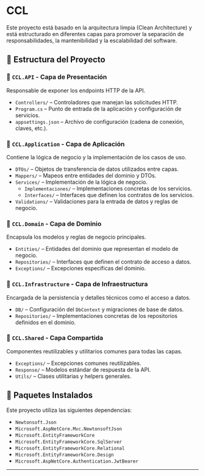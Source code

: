 # CCL 

Este proyecto está basado en la arquitectura limpia (Clean Architecture) y está estructurado en diferentes capas para promover la separación de responsabilidades, la mantenibilidad y la escalabilidad del software.

## 🧱 Estructura del Proyecto

### 📂 `CCL.API` - Capa de Presentación

Responsable de exponer los endpoints HTTP de la API.

- `Controllers/` – Controladores que manejan las solicitudes HTTP.
- `Program.cs` – Punto de entrada de la aplicación y configuración de servicios.
- `appsettings.json` – Archivo de configuración (cadena de conexión, claves, etc.).

### 📂 `CCL.Application` - Capa de Aplicación

Contiene la lógica de negocio y la implementación de los casos de uso.

- `DTOs/` – Objetos de transferencia de datos utilizados entre capas.
- `Mappers/` – Mapeos entre entidades del dominio y DTOs.
- `Services/` – Implementación de la lógica de negocio.
  - `Implementaciones/` – Implementaciones concretas de los servicios.
  - `Interfaces/` – Interfaces que definen los contratos de los servicios.
- `Validations/` – Validaciones para la entrada de datos y reglas de negocio.

### 📂 `CCL.Domain` - Capa de Dominio

Encapsula los modelos y reglas de negocio principales.

- `Entities/` – Entidades del dominio que representan el modelo de negocio.
- `Repositories/` – Interfaces que definen el contrato de acceso a datos.
- `Exceptions/` – Excepciones específicas del dominio.

### 📂 `CCL.Infrastructure` - Capa de Infraestructura

Encargada de la persistencia y detalles técnicos como el acceso a datos.

- `DB/` – Configuración del `DbContext` y migraciones de base de datos.
- `Repositories/` – Implementaciones concretas de los repositorios definidos en el dominio.

### 📂 `CCL.Shared` - Capa Compartida

Componentes reutilizables y utilitarios comunes para todas las capas.

- `Exceptions/` – Excepciones comunes reutilizables.
- `Response/` – Modelos estándar de respuesta de la API.
- `Utils/` – Clases utilitarias y helpers generales.

## 🧩 Paquetes Instalados

Este proyecto utiliza las siguientes dependencias:

- `Newtonsoft.Json`  
- `Microsoft.AspNetCore.Mvc.NewtonsoftJson`  
- `Microsoft.EntityFrameworkCore`  
- `Microsoft.EntityFrameworkCore.SqlServer`  
- `Microsoft.EntityFrameworkCore.Relational`  
- `Microsoft.EntityFrameworkCore.Design`  
- `Microsoft.AspNetCore.Authentication.JwtBearer`

---